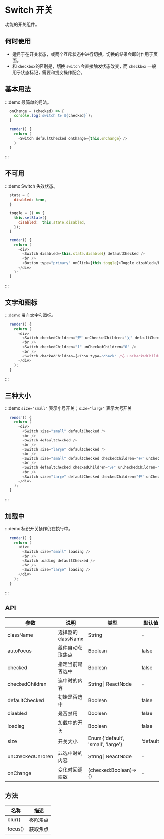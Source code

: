 # Switch 开关

功能的开关组件。

## 何时使用

- 适用于在开关状态，或两个互斥状态中进行切换。切换的结果会即时作用于页面。
- 和 `checkbox`的区别是，切换 `switch` 会直接触发状态改变，而 `checkbox` 一般用于状态标记，需要和提交操作配合。

## 基本用法
:::demo 最简单的用法。
```js
  onChange = (checked) => {
    console.log(`switch to ${checked}`);
  }
  
  render() {
    return (
      <Switch defaultChecked onChange={this.onChange} />
    )
  }
```
:::

## 不可用
:::demo Switch 失效状态。
```js
  state = {
    disabled: true,
  }

  toggle = () => {
    this.setState({
      disabled: !this.state.disabled,
    });
  }

  render() {
    return (
      <div>
        <Switch disabled={this.state.disabled} defaultChecked />
        <br />
        <Button type="primary" onClick={this.toggle}>Toggle disabled</Button>
      </div>
    );
  }
```
:::

## 文字和图标
:::demo 带有文字和图标。
```js
  render() {
    return (
      <div>
        <Switch checkedChildren="开" unCheckedChildren="关" defaultChecked />
        <br />
        <Switch checkedChildren="1" unCheckedChildren="0" />
        <br />
        <Switch checkedChildren={<Icon type="check" />} unCheckedChildren={<Icon type="cross" />} defaultChecked />
      </div>
    );
  }
```
:::

## 三种大小
:::demo `size="small"` 表示小号开关；`size="large"` 表示大号开关
```js
  render() {
    return (
      <div>
        <Switch size="small" defaultChecked />
        <br />
        <Switch defaultChecked />
        <br />
        <Switch size="large" defaultChecked />
        <br />
        <Switch size="small" defaultChecked checkedChildren="开" unCheckedChildren="关"/>
        <br />
        <Switch defaultChecked checkedChildren="开" unCheckedChildren="关"/>
        <br />
        <Switch size="large" defaultChecked checkedChildren="开" unCheckedChildren="关"/>
      </div>
    );
  }
```
:::

## 加载中
:::demo 标识开关操作仍在执行中。
```js
  render() {
    return (
      <div>
        <Switch size="small" loading />
        <br />
        <Switch loading defaultChecked />
        <br />
        <Switch size="large" loading />
      </div>
    );
  }
```
:::

## API

| 参数 | 说明 | 类型 | 默认值 |
| --- | --- | --- | --- |
| className | 选择器的className | String | - |
| autoFocus | 组件自动获取焦点 | Boolean | false |
| checked | 指定当前是否选中 | Boolean | false |
| checkedChildren | 选中时的内容 | String \| ReactNode | - |
| defaultChecked | 初始是否选中 | Boolean | false |
| disabled | 是否禁用 | Boolean | false |
| loading | 加载中的开关 | Boolean | false |
| size | 开关大小 | Enum {'default', 'small', 'large'} | 'default' |
| unCheckedChildren | 非选中时的内容 | String \| ReactNode | - |
| onChange | 变化时回调函数 | (checked:Boolean)=>{} | - |

## 方法

| 名称 | 描述 |
| --- | --- |
| blur() | 移除焦点 |
| focus() | 获取焦点 |

<style> 
.fishd-switch { margin-bottom: 8px; } 
</style>
